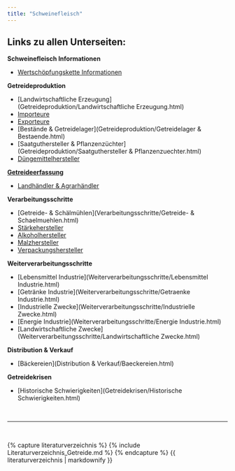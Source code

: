 ```yaml
---
title: "Schweinefleisch"
---
```


## Links zu allen Unterseiten:

**Schweinefleisch Informationen**

- [Wertschöpfungskette Informationen](Wertschöpfungskette-Informationen.html)

**Getreideproduktion**

- [Landwirtschaftliche Erzeugung](Getreideproduktion/Landwirtschaftliche Erzeugung.html)
- [Importeure](Getreideproduktion/Importeure.html)
- [Exporteure](Getreideproduktion/Exporteure.html)
- [Bestände & Getreidelager](Getreideproduktion/Getreidelager & Bestaende.html)
- [Saatguthersteller & Pflanzenzüchter](Getreideproduktion/Saatguthersteller & Pflanzenzuechter.html)
- [Düngemittelhersteller](Getreideproduktion/Duengemittelhersteller.html)


[**Getreideerfassung**](Getreideerfassung/Getreideerfassung.html)

- [Landhändler & Agrarhändler](Getreideerfassung/Landhaendler.html)


**Verarbeitungsschritte**

- [Getreide- & Schälmühlen](Verarbeitungsschritte/Getreide- & Schaelmuehlen.html)
- [Stärkehersteller](Verarbeitungsschritte/Staerkehersteller.html)
- [Alkoholhersteller](Verarbeitungsschritte/Alkoholhersteller.html)
- [Malzhersteller](Verarbeitungsschritte/Malzhersteller.html)
- [Verpackungshersteller](Verarbeitungsschritte/Verpackungshersteller.html)


**Weiterverarbeitungsschritte**

- [Lebensmittel Industrie](Weiterverarbeitungsschritte/Lebensmittel Industrie.html)
- [Getränke Industrie](Weiterverarbeitungsschritte/Getraenke Industrie.html)
- [Industrielle Zwecke](Weiterverarbeitungsschritte/Industrielle Zwecke.html)
- [Energie Industrie](Weiterverarbeitungsschritte/Energie Industrie.html)
- [Landwirtschaftliche Zwecke](Weiterverarbeitungsschritte/Landwirtschaftliche Zwecke.html)


**Distribution & Verkauf**

- [Bäckereien](Distribution & Verkauf/Baeckereien.html)


**Getreidekrisen**

- [Historische Schwierigkeiten](Getreidekrisen/Historische Schwierigkeiten.html)



<br>

---

<br> 


{% capture literaturverzeichnis %} 
{% include Literaturverzeichnis_Getreide.md %} 
{% endcapture %} 
{{ literaturverzeichnis | markdownify }}



